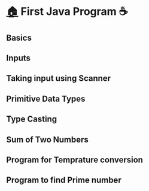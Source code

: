 # [🏠](https://thatbeautifuldream.github.io/java-dsa-bootcamp/) First Java Program ☕️

## Basics 

<script src="https://emgithub.com/embed.js?target=https%3A%2F%2Fgithub.com%2Fkunal-kushwaha%2FDSA-Bootcamp-Java%2Fblob%2Fmain%2Flectures%2F5-first-java-program%2Ffirst-idea-program%2Fsrc%2Fcom%2Fkunal%2FBasics.java&style=github&showBorder=on&showLineNumbers=on&showFileMeta=on&showCopy=on"></script>

## Inputs

<script src="https://emgithub.com/embed.js?target=https%3A%2F%2Fgithub.com%2Fkunal-kushwaha%2FDSA-Bootcamp-Java%2Fblob%2Fmain%2Flectures%2F5-first-java-program%2Ffirst-idea-program%2Fsrc%2Fcom%2Fkunal%2FInputs.java&style=github&showBorder=on&showLineNumbers=on&showFileMeta=on&showCopy=on"></script>

## Taking input using Scanner

<script src="https://emgithub.com/embed.js?target=https%3A%2F%2Fgithub.com%2Fkunal-kushwaha%2FDSA-Bootcamp-Java%2Fblob%2Fmain%2Flectures%2F5-first-java-program%2Ffirst-idea-program%2Fsrc%2Fcom%2Fkunal%2FMain.java&style=github&showBorder=on&showLineNumbers=on&showFileMeta=on&showCopy=on"></script>

## Primitive Data Types

<script src="https://emgithub.com/embed.js?target=https%3A%2F%2Fgithub.com%2Fkunal-kushwaha%2FDSA-Bootcamp-Java%2Fblob%2Fmain%2Flectures%2F5-first-java-program%2Ffirst-idea-program%2Fsrc%2Fcom%2Fkunal%2FPrimitives.java&style=github&showBorder=on&showLineNumbers=on&showFileMeta=on&showCopy=on"></script>

## Type Casting 

<script src="https://emgithub.com/embed.js?target=https%3A%2F%2Fgithub.com%2Fkunal-kushwaha%2FDSA-Bootcamp-Java%2Fblob%2Fmain%2Flectures%2F5-first-java-program%2Ffirst-idea-program%2Fsrc%2Fcom%2Fkunal%2FTypeCasting.java&style=github&showBorder=on&showLineNumbers=on&showFileMeta=on&showCopy=on"></script>

## Sum of Two Numbers

<script src="https://emgithub.com/embed.js?target=https%3A%2F%2Fgithub.com%2Fkunal-kushwaha%2FDSA-Bootcamp-Java%2Fblob%2Fmain%2Flectures%2F5-first-java-program%2Ffirst-idea-program%2Fsrc%2Fcom%2Fkunal%2FSum.java&style=github&showBorder=on&showLineNumbers=on&showFileMeta=on&showCopy=on"></script>

## Program for Temprature conversion

<script src="https://emgithub.com/embed.js?target=https%3A%2F%2Fgithub.com%2Fkunal-kushwaha%2FDSA-Bootcamp-Java%2Fblob%2Fmain%2Flectures%2F5-first-java-program%2Ffirst-idea-program%2Fsrc%2Fcom%2Fkunal%2FTemperature.java&style=github&showBorder=on&showLineNumbers=on&showFileMeta=on&showCopy=on"></script>

## Program to find Prime number

<script src="https://emgithub.com/embed.js?target=https%3A%2F%2Fgithub.com%2Fkunal-kushwaha%2FDSA-Bootcamp-Java%2Fblob%2Fmain%2Flectures%2F5-first-java-program%2Ffirst-idea-program%2Fsrc%2Fcom%2Fkunal%2FPrime.java&style=github&showBorder=on&showLineNumbers=on&showFileMeta=on&showCopy=on"></script>